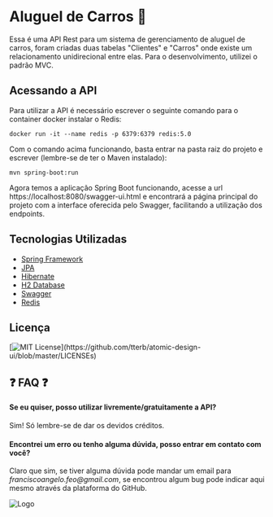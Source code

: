 
# Aluguel de Carros 🚗 

Essa é uma API Rest para um sistema de gerenciamento de aluguel de carros, foram criadas duas tabelas "Clientes" e "Carros" onde existe um relacionamento unidirecional entre elas. Para o desenvolvimento, utilizei o padrão MVC.

## Acessando a API

Para utilizar a API é necessário escrever o seguinte comando para o container docker instalar o Redis:

```
docker run -it --name redis -p 6379:6379 redis:5.0
```

Com o comando acima funcionando, basta entrar na pasta raiz do projeto e escrever (lembre-se de ter o Maven instalado):

```
mvn spring-boot:run
```

Agora temos a aplicação Spring Boot funcionando, acesse a url https://localhost:8080/swagger-ui.html e encontrará a página principal do projeto com a interface oferecida pelo Swagger, facilitando a utilização dos endpoints.


## Tecnologias Utilizadas

 - [Spring Framework](https://spring.io/)
 - [JPA](https://spring.io/projects/spring-data-jpa)
 - [Hibernate](https://hibernate.org/)
 - [H2 Database](https://www.h2database.com/html/main.html)
 - [Swagger](https://swagger.io/)
 - [Redis](https://redis.io/)

## Licença

[![MIT License](https://img.shields.io/apm/l/atomic-design-ui.svg?)](https://github.com/tterb/atomic-design-ui/blob/master/LICENSEs)


## ❓ FAQ ❓ 

#### Se eu quiser, posso utilizar livremente/gratuitamente a API?

Sim! Só lembre-se de dar os devidos créditos.

#### Encontrei um erro ou tenho alguma dúvida, posso entrar em contato com você?

Claro que sim, se tiver alguma dúvida pode mandar um email para _franciscoangelo.feo@gmail.com_, se encontrou algum bug pode indicar aqui mesmo através da plataforma do GitHub. 


![Logo](https://user-images.githubusercontent.com/64324517/134450660-c91a9d0b-8247-4d17-af24-e834a59d4226.png)

